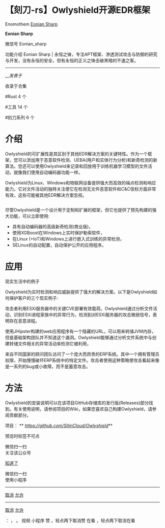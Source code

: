 #  【刻刀-rs】Owlyshield开源EDR框架

Enomothem  [ Eonian Sharp ](javascript:void\(0\);)

**Eonian Sharp** ![]()

微信号 Eonian_sharp

功能介绍 Eonian Sharp | 永恒之锋，专注APT框架、渗透测试攻击与防御的研究与开发，没有永恒的安全，但有永恒的正义之锋击破黑暗的不速之客。

____

___发表于_

收录于合集

#Rust 4 个

#工具 14 个

#刻刀系列 6 个

# 介绍

Owlyshield的可扩展性是其区别于其他EDR解决方案的关键特性。作为一个框架，您可以添加用于恶意软件检测、UEBA(用户和实体行为分析)和新奇检测的新算法。您还可以使用Owlyshield来记录和回放用于训练机器学习模型的文件活动，就像我们使用自动编码器功能一样。

Owlyshield为Linux、Windows和物联网设备提供强大而高效的端点检测和响应能力。它对文件活动的独特关注使它在检测无文件恶意软件和C&C信标方面非常有效，这些可能被其他EDR解决方案忽视。

![]()

尽管Owlyshield是一个设计用于定制和扩展的框架，但它也提供了预先构建的强大功能，可以立即使用:

  * 具有自动编码器的高级新奇检测(商业版)，
  * 使用XGBoost在Windows上实时保护勒索软件，
  * 在Linux (+IoT)和Windows上进行嵌入式训练的异常检测，
  * SELinux的自动配置，自动保护公开的应用程序。

# 应用

现实生活中的例子

Owlyshield为实时检测和响应威胁提供了强大的解决方案。以下是Owlyshield如何保护客户的三个现实例子:

攻击者利用ESXi服务器中的关键CVE部署有效载荷。Owlyshield通过分析文件活动，识别ESXi进程家族中的异常行为，检测到对ESXi服务器的攻击微弱信号，表明存在恶意进程。

使用JHipster构建的web应用程序有一个隐藏的URL，可以用来转储JVM内存，但是基础架构团队并不知道这个漏洞。Owlyshield能够通过分析文件系统中与创建转储文件相关的异常活动来检测它被利用，

来自不同国家的顾问团队访问了一个庞大而昂贵的ERP系统。其中一个拥有管理员权限，开始慢慢破坏ERP系统中的特定文件。攻击者使用这种策略使攻击看起来像是一系列的bug或小故障，而不是蓄意攻击。

# 方法

Owlyshield的安装说明可以在该项目GitHub存储库的发行版(Releases)部分找到。有关使用说明，请参阅项目的Wiki，如果您喜欢自己构建Owlyshield，请参阅贡献部分。

项目： ** _https://github.com/SitinCloud/Owlyshield_**

预览时标签不可点

微信扫一扫  
关注该公众号

[知道了](javascript:;)

微信扫一扫  
使用小程序

****

[取消](javascript:void\(0\);) [允许](javascript:void\(0\);)

****

[取消](javascript:void\(0\);) [允许](javascript:void\(0\);)

： ， 。   视频 小程序 赞 ，轻点两下取消赞 在看 ，轻点两下取消在看

